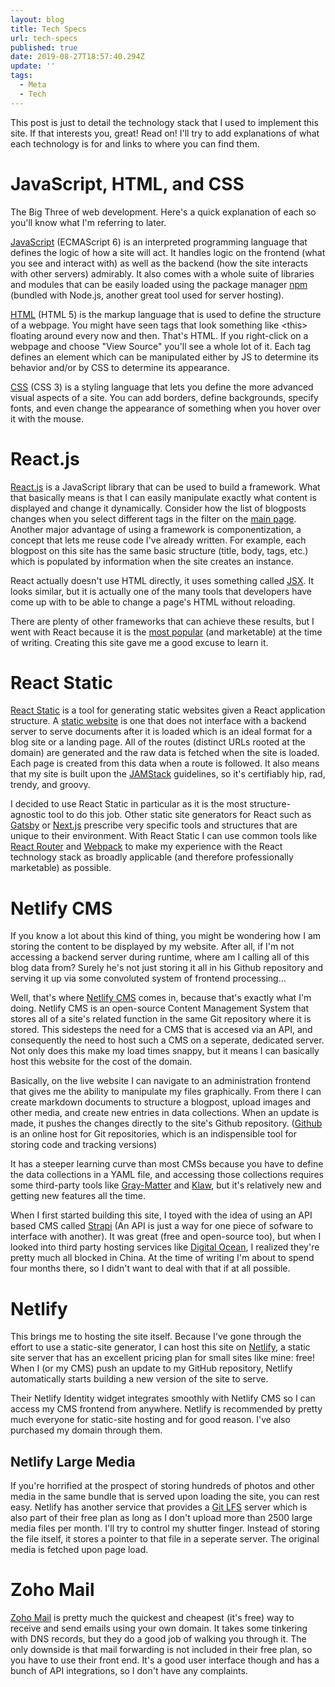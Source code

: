 ```yaml
---
layout: blog
title: Tech Specs
url: tech-specs
published: true
date: 2019-08-27T18:57:40.294Z
update: ''
tags:
  - Meta
  - Tech
---
```

This post is just to detail the technology stack that I used to implement this site. If that interests you, great! Read on! I'll try to add explanations of what each technology is for and links to where you can find them.

# JavaScript, HTML, and CSS

The Big Three of web development. Here's a quick explanation of each so you'll know what I'm referring to later.

[JavaScript](https://en.wikipedia.org/wiki/JavaScript) (ECMAScript 6) is an interpreted programming language that defines the logic of how a site will act. It handles logic on the frontend (what you see and interact with) as well as the backend (how the site interacts with other servers) admirably. It also comes with a whole suite of libraries and modules that can be easily loaded using the package manager [npm](https://nodejs.org/en/) (bundled with Node.js, another great tool used for server hosting).

[HTML](https://en.wikipedia.org/wiki/HTML) (HTML 5) is the markup language that is used to define the structure of a webpage. You might have seen tags that look something like \<this\> floating around every now and then. That's HTML. If you right-click on a webpage and choose "View Source" you'll see a whole lot of it. Each tag defines an element which can be manipulated either by JS to determine its behavior and/or by CSS to determine its appearance.

[CSS](https://en.wikipedia.org/wiki/Cascading_Style_Sheets) (CSS 3) is a styling language that lets you define the more advanced visual aspects of a site. You can add borders, define backgrounds, specify fonts, and even change the appearance of something when you hover over it with the mouse.

# React.js

[React.js](https://reactjs.org/) is a JavaScript library that can be used to build a framework. What that basically means is that I can easily manipulate exactly what content is displayed and change it dynamically. Consider how the list of blogposts changes when you select different tags in the filter on the [main page](/blog). Another major advantage of using a framework is componentization, a concept that lets me reuse code I've already written. For example, each blogpost on this site has the same basic structure (title, body, tags, etc.) which is populated by information when the site creates an instance.

React actually doesn't use HTML directly, it uses something called [JSX](https://reactjs.org/docs/introducing-jsx.html). It looks similar, but it is actually one of the many tools that developers have come up with to be able to change a page's HTML without reloading.

There are plenty of other frameworks that can achieve these results, but I went with React because it is the [most popular](https://www.npmtrends.com/angular-vs-react-vs-vue-vs-knockout-vs-ember-source) (and marketable) at the time of writing. Creating this site gave me a good excuse to learn it.

# React Static

[React Static](https://github.com/react-static/react-static) is a tool for generating static websites given a React application structure. A [static website](https://en.wikipedia.org/wiki/Static_web_page) is one that does not interface with a backend server to serve documents after it is loaded which is an ideal format for a blog site or a landing page. All of the routes (distinct URLs rooted at the domain) are generated and the raw data is fetched when the site is loaded. Each page is created from this data when a route is followed. It also means that my site is built upon the [JAMStack](https://jamstack.org/) guidelines, so it's certifiably hip, rad, trendy, and groovy.

I decided to use React Static in particular as it is the most structure-agnostic tool to do this job. Other static site generators for React such as [Gatsby](https://www.gatsbyjs.org/) or [Next.js](https://nextjs.org/) prescribe very specific tools and structures that are unique to their environment. With React Static I can use common tools like [React Router](https://reacttraining.com/react-router/) and [Webpack](https://webpack.js.org/) to make my experience with the React technology stack as broadly applicable (and therefore professionally marketable) as possible.

# Netlify CMS

If you know a lot about this kind of thing, you might be wondering how I am storing the content to be displayed by my website. After all, if I'm not accessing a backend server during runtime, where am I calling all of this blog data from? Surely he's not just storing it all in his Github repository and serving it up via some convoluted system of frontend processing...

Well, that's where [Netlify CMS](https://www.netlifycms.org/) comes in, because that's exactly what I'm doing. Netlify CMS is an open-source Content Management System that stores all of a site's related function in the same Git repository where it is stored. This sidesteps the need for a CMS that is accesed via an API, and consequently the need to host such a CMS on a seperate, dedicated server. Not only does this make my load times snappy, but it means I can basically host this website for the cost of the domain.

Basically, on the live website I can navigate to an administration frontend that gives me the ability to manipulate my files graphically. From there I can create markdown documents to structure a blogpost, upload images and other media, and create new entries in data collections. When an update is made, it pushes the changes directly to the site's Github repository. ([Github](https://github.com/) is an online host for Git repositories, which is an indispensible tool for storing code and tracking versions)

It has a steeper learning curve than most CMSs because you have to define the data collections in a YAML file, and accessing those collections requires some third-party tools like [Gray-Matter](https://github.com/jonschlinkert/gray-matter) and [Klaw](https://github.com/jprichardson/node-klaw), but it's relatively new and getting new features all the time.

When I first started building this site, I toyed with the idea of using an API based CMS called [Strapi](https://strapi.io/) (An API is just a way for one piece of sofware to interface with another). It was great (free and open-source too), but when I looked into third party hosting services like [Digital Ocean](https://www.digitalocean.com/), I realized they're pretty much all blocked in China. At the time of writing I'm about to spend four months there, so I didn't want to deal with that if at all possible.

# Netlify

This brings me to hosting the site itself. Because I've gone through the effort to use a static-site generator, I can host this site on [Netlify](https://www.netlify.com/), a static site server that has an excellent pricing plan for small sites like mine: free! When I (or my CMS) push an update to my GitHub repository, Netlify automatically starts building a new version of the site to serve.

Their Netlify Identity widget integrates smoothly with Netlify CMS so I can access my CMS frontend from anywhere. Netlify is recommended by pretty much everyone for static-site hosting and for good reason. I've also purchased my domain through them.

## Netlify Large Media

If you're horrified at the prospect of storing hundreds of photos and other media in the same bundle that is served upon loading the site, you can rest easy. Netlify has another service that provides a [Git LFS](https://git-lfs.github.com/) server which is also part of their free plan as long as I don't upload more than 2500 large media files per month. I'll try to control my shutter finger. Instead of storing the file itself, it stores a pointer to that file in a seperate server. The original media is fetched upon page load.

# Zoho Mail

[Zoho Mail](https://www.zoho.com/mail/) is pretty much the quickest and cheapest (it's free) way to receive and send emails using your own domain. It takes some tinkering with DNS records, but they do a good job of walking you through it. The only downside is that mail forwarding is not included in their free plan, so you have to use their front end. It's a good user interface though and has a bunch of API integrations, so I don't have any complaints.
